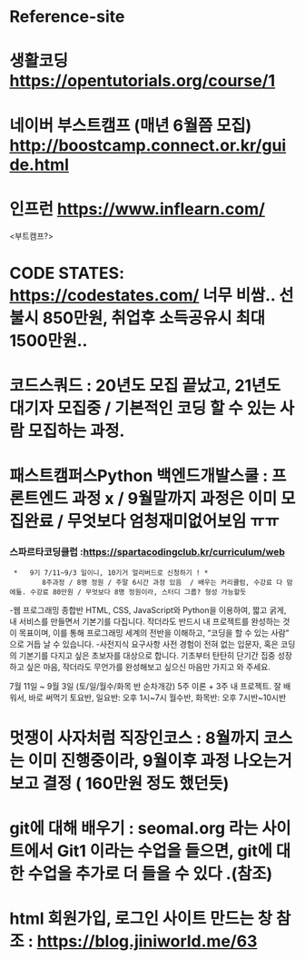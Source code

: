 # Reference-site

# 생활코딩 https://opentutorials.org/course/1
# 네이버 부스트캠프 (매년 6월쯤 모집)  http://boostcamp.connect.or.kr/guide.html
# 인프런  https://www.inflearn.com/

<부트캠프?>
# CODE STATES:  https://codestates.com/  너무 비쌈.. 선불시 850만원, 취업후 소득공유시 최대 1500만원..
# 코드스쿼드 : 20년도 모집 끝났고, 21년도 대기자 모집중 / 기본적인 코딩 할 수 있는 사람 모집하는 과정.
# 패스트캠퍼스Python 백엔드개발스쿨 : 프론트엔드 과정 x / 9월말까지 과정은 이미 모집완료 / 무엇보다 엄청재미없어보임 ㅠㅠ 
### 스파르타코딩클럽 :https://spartacodingclub.kr/curriculum/web   
     *   9기 7/11~9/3 일이니, 10기거 얼리버드로 신청하기 ! *
            8주과정 / 8명 정원 / 주말 6시간 과정 있음  / 배우는 커리큘럼, 수강료 다 맘에듦. 수강료 80만원 / 무엇보다 8명 정원이라, 스터디 그룹? 형성 가능할듯 

-웹 프로그래밍 종합반
HTML, CSS, JavaScript와 Python을 이용하여, 짧고 굵게, 내 서비스를 만들면서 기본기를 다집니다.
작더라도 반드시 내 프로젝트를 완성하는 것이 목표이며, 이를 통해 프로그래밍 세계의 전반을 이해하고,
“코딩을 할 수 있는 사람” 으로 거듭 날 수 있습니다.
-사전지식 요구사항
사전 경험이 전혀 없는 입문자, 혹은 코딩의 기본기를 다지고 싶은 초보자를 대상으로 합니다.
기초부터 탄탄히 단기간 집중 성장하고 싶은 마음, 작더라도 무언가를 완성해보고 싶으신 마음만 가지고 와 주세요.

7월 11일 ~ 9월 3일 (토/일/월수/화목 반 순차개강)
5주 이론 + 3주 내 프로젝트. 잘 배워서, 바로 써먹기
토요반, 일요반: 오후 1시~7시
월수반, 화목반: 오후 7시반~10시반

# 멋쟁이 사자처럼 직장인코스 : 8월까지 코스는 이미 진행중이라, 9월이후 과정 나오는거 보고 결정 ( 160만원 정도 했던듯)

# git에 대해 배우기 :  seomal.org 라는 사이트에서 Git1 이라는 수업을 들으면, git에 대한 수업을 추가로 더 들을 수 있다 .(참조)

# html 회원가입, 로그인 사이트 만드는 창 참조 : https://blog.jiniworld.me/63 
